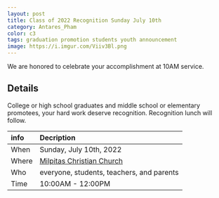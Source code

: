 ```yaml
---
layout: post
title: Class of 2022 Recognition Sunday July 10th
category: Antares_Pham
color: c3
tags: graduation promotion students youth announcement
image: https://i.imgur.com/Viiv3Bl.png
---
```

We are honored to celebrate your accomplishment at 10AM service. 
<!--more-->
## Details
College or high school graduates and middle school or elementary promotees, your hard work deserve recognition. Recognition lunch will follow. 

info | Decription
:--- | :---
When | Sunday, July 10th, 2022
Where | [Milpitas Christian Church]
Who | everyone, students, teachers, and parents
Time | 10:00AM - 12:00PM

[Milpitas Christian Church]: https://goo.gl/maps/Zy32Su252Kz7T7i69
